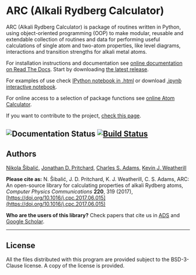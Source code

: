 
ARC (Alkali Rydberg Calculator)
===============================


ARC (Alkali Rydberg Calculator)  is package of routines written in Python, using object-oriented programming (OOP) to make modular, reusable and extendable collection of routines and data for performing useful calculations of single atom and two-atom properties, like level diagrams, interactions and transition strengths for alkali metal atoms.

For installation instructions and documentation see [online documentation on Read The Docs](http://arc-alkali-rydberg-calculator.readthedocs.io). Start by downloading [the latest release](https://github.com/nikolasibalic/ARC-Alkali-Rydberg-Calculator/releases).

For examples of use check [IPython notebook in .html](http://arc-alkali-rydberg-calculator.readthedocs.io/en/latest/_static/Rydberg_atoms_a_primer.html) or download [.ipynb interactive notebook](doc/Rydberg_atoms_a_primer_notebook.ipynb).

For online access to a selection of package functions see [online Atom Calculator](https://atomcalc.jqc.org.uk).

If you want to contribute to the project, [check this page](http://arc-alkali-rydberg-calculator.readthedocs.io/en/stable/contribute.html).

![Documentation Status](https://readthedocs.org/projects/arc-alkali-rydberg-calculator/badge/?version=latest) [![Build Status](https://travis-ci.org/nikolasibalic/ARC-Alkali-Rydberg-Calculator.svg?branch=master)](https://travis-ci.org/nikolasibalic/ARC-Alkali-Rydberg-Calculator)
-------
Authors
-------

[Nikola Šibalić](https://www.mas.ncl.ac.uk/old_jqc/people/nikola-%C5%A0ibali%C4%87/104/index.html), [Jonathan D. Pritchard](http://photonics.phys.strath.ac.uk/people/dr-jonathan-pritchard/), [Charles S. Adams](https://www.mas.ncl.ac.uk/old_jqc/people/charles-adams/44/index.html), [Kevin J. Weatherill](https://www.mas.ncl.ac.uk/old_jqc/people/kevin-weatherill/18/index.html)

**Please cite as:** N. Šibalić, J. D. Pritchard, K. J. Weatherill, C. S. Adams,
ARC: An open-source library for calculating properties of alkali Rydberg atoms,
*Computer Physics Communications* **220**, 319 (2017), [https://doi.org/10.1016/j.cpc.2017.06.015](https://doi.org/10.1016/j.cpc.2017.06.015)

**Who are the users of this library?** Check papers that cite us in [ADS](http://adsabs.harvard.edu/cgi-bin/nph-ref_query?bibcode=2017CoPhC.220..319S&amp;refs=CITATIONS&amp;db_key=PHY) and [Google Scholar](https://scholar.google.com/scholar?cites=17451096747440945721&as_sdt=2005&sciodt=0,5&hl=en).

-------
License
-------

All the files distributed with this program are provided subject to the
BSD-3-Clause license. A copy of the license is provided.
